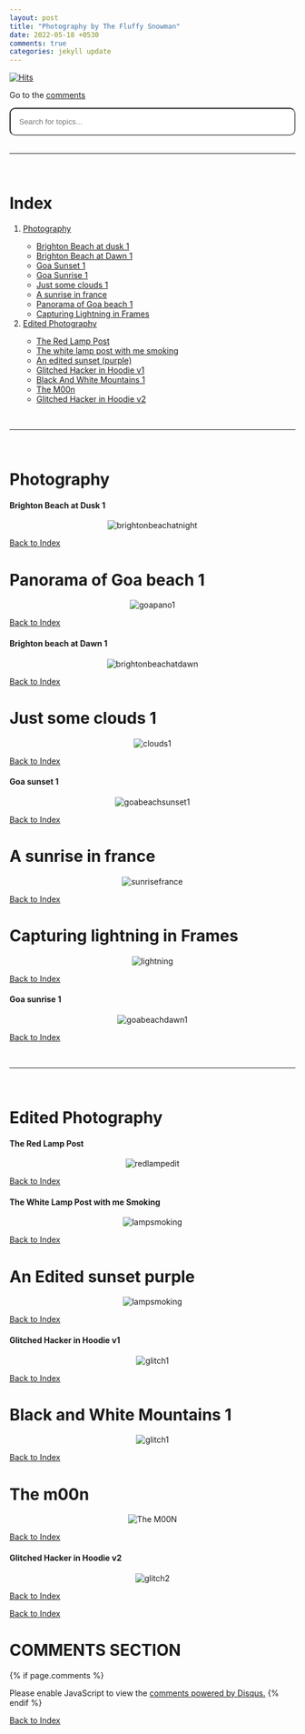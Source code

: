 ```yaml
---
layout: post
title: "Photography by The Fluffy Snowman"
date: 2022-05-18 +0530
comments: true
categories: jekyll update
---
```



<script src="https://ajax.googleapis.com/ajax/libs/jquery/2.1.1/jquery.min.js"></script>

<script>
function search() {
    let input = document.getElementById('searchbar').value
    input=input.toLowerCase();
    let x = document.getElementsByClassName('indexvals');
      
    for (i = 0; i < x.length; i++) { 
        if (!x[i].innerHTML.toLowerCase().includes(input)) {
            x[i].style.display="none";
        }
        else {
            x[i].style.display="list-item";                 
        }
    }
}

////////////////////////////////////



</script>

<style>
  #searchbar{
     margin-left: 0%;
     padding:15px;
     border-radius: 10px;
   }
 
   input[type=text] {
      width: 100%;
      -webkit-transition: width 0.15s ease-in-out;
      transition: width 0.15s ease-in-out;
   }
 
   /* When the input field gets focus,
        change its width to 100% */
   input[type=text]:focus {
     width: 100%;
   }
 

</style>

[![Hits](https://hits.seeyoufarm.com/api/count/incr/badge.svg?url=https%3A%2F%2Fgithub.com%2FFluffySnowman%2Ffluffysnowman.github.io&count_bg=%2379C83D&title_bg=%23555555&icon=&icon_color=%23E7E7E7&title=hits&edge_flat=false)](https://hits.seeyoufarm.com)

<head>
<link rel="apple-touch-icon" sizes="180x180" href="/apple-touch-icon.png">
<link rel="icon" type="image/png" sizes="32x32" href="/favicon-32x32.png">
<link rel="icon" type="image/png" sizes="16x16" href="/favicon-16x16.png">
<link rel="manifest" href="/site.webmanifest">
</head>
<!--
extra_javascript:
    /scripts/copy_code.js
-->

Go to the [comments](#comments-section)

<div>

<input id="searchbar" onkeyup="search()" type="text" name="search" placeholder="Search for topics...">

</div>

<br>
<hr>
<br>

# Index

<ol>
    <li><a href="#photography">Photography</a></li> 
          <ul id="myUL">
            <li class="indexvals"><a href="#brighton-beach-at-dusk-1">Brighton Beach at dusk 1</a></li>
            <li class="indexvals"><a href="#brighton-beach-at-dawn-1">Brighton Beach at Dawn 1</a></li>
            <li class="indexvals"><a href="#goa-sunset-1">Goa Sunset 1</a></li>
            <li class="indexvals"><a href="#goa-sunrise-1">Goa Sunrise 1</a></li>
            <li class="indexvals"><a href="#just-some-clouds-1">Just some clouds 1</a></li>
            <li class="indexvals"><a href="#a-sunrise-in-france">A sunrise in france</a></li>
            <li class="indexvals"><a href="#panorama-of-goa-beach-1">Panorama of Goa beach 1</a></li>
            <li class="indexvals"><a href="#capturing-lightning-in-frames">Capturing Lightning in Frames</a></li>
          </ul>
    <li><a href="#edited-photography">Edited Photography</a></li>
            <ul id="myUL">
                <li class="indexvals"><a href="#the-red-lamp-post">The Red Lamp Post</a></li>
                <li class="indexvals"><a href="#the-white-lamp-post-with-me-smoking">The white lamp post with me smoking</a></li>
                <li class="indexvals"><a href="#an-edited-sunset-purple">An edited sunset (purple)</a></li>
                <li class="indexvals"><a href="#glitched-hacker-in-hoodie-v1">Glitched Hacker in Hoodie v1</a></li>
                <li class="indexvals"><a href="#black-and-white-mountains-1">Black And White Mountains 1</a></li>
                <li class="indexvals"><a href="#the-m00n">The M00n</a></li>
                <li class="indexvals"><a href="#glitched-hacker-in-hoodie-v2">Glitched Hacker in Hoodie v2</a></li>
          </ul>
</ol>

<br>
<hr>
<br>

# Photography

#### Brighton Beach at Dusk 1

<p align="center">
<img src="/assets/photography/brightonbeachnight.jpg" alt="brightonbeachatnight" onclick="window.open(this.src)">
</p>

[Back to Index](#index)

# Panorama of Goa beach 1

<p align="center">
<img src="/assets/photography/goapano.jpg" alt="goapano1" onclick="window.open(this.src)">
</p>

[Back to Index](#index)

#### Brighton beach at Dawn 1

<p align="center">
<img src="/assets/photography/brightonbeachdawn1.jpg" alt="brightonbeachatdawn" onclick="window.open(this.src)">
</p>

[Back to Index](#index)

# Just some clouds 1

<p align="center">
<img src="/assets/photography/clouds1.jpg" alt="clouds1" onclick="window.open(this.src)">
</p>

[Back to Index](#index)

#### Goa sunset 1

<p align="center">
<img src="/assets/photography/goabeachsunset1.jpg" alt="goabeachsunset1" onclick="window.open(this.src)">
</p>

[Back to Index](#index)

# A sunrise in france

<p align="center">
<img src="/assets/photography/france1.jpg" alt="sunrisefrance" onclick="window.open(this.src)">
</p>

[Back to Index](#index)

# Capturing lightning in Frames

<p align="center">
<img src="/assets/photography/lightning1.png" alt="lightning" onclick="window.open(this.src)">
</p>

[Back to Index](#index)

#### Goa sunrise 1

<p align="center">
<img src="/assets/photography/goabeachdawn1.jpg" alt="goabeachdawn1" onclick="window.open(this.src)">
</p>

[Back to Index](#index)

<br>
<hr>
<br>

# Edited Photography

#### The Red Lamp Post

<p align="center">
<img src="/assets/photography/lampred.png" alt="redlampedit" onclick="window.open(this.src)">
</p>

[Back to Index](#index)

#### The White Lamp Post with me Smoking

<p align="center">
<img src="/assets/photography/lampsmoking.png" alt="lampsmoking" onclick="window.open(this.src)">
</p>

[Back to Index](#index)

# An Edited sunset purple

<p align="center">
<img src="/assets/photography/sunset_edited_1.JPG" alt="lampsmoking" onclick="window.open(this.src)">
</p>

[Back to Index](#index)

#### Glitched Hacker in Hoodie v1

<p align="center">
<img src="/assets/photography/glitchalf.gif" alt="glitch1" onclick="window.open(this.src)">
</p>

[Back to Index](#index)

# Black and White Mountains 1

<p align="center">
<img src="/assets/photography/bwmountaains1.jpg" alt="glitch1" onclick="window.open(this.src)">
</p>

[Back to Index](#index)

# The m00n

<p align="center">
<img src="/assets/photography/blackm00n.JPG" alt="The M00N" onclick="window.open(this.src)">
</p>

[Back to Index](#index)

#### Glitched Hacker in Hoodie v2

<p align="center">
<img src="/assets/photography/glitchfull.gif" alt="glitch2" onclick="window.open(this.src)">
</p>

[Back to Index](#index)









[Back to Index](#index)

# COMMENTS SECTION

{% if page.comments %}

<div id="disqus_thread"></div>
<script>
    (function() { 
    var d = document, s = d.createElement('script');
    s.src = 'https://fluffysnowman.disqus.com/embed.js';
    s.setAttribute('data-timestamp', +new Date());
    (d.head || d.body).appendChild(s);
    })();
</script>
<noscript>Please enable JavaScript to view the <a href="https://disqus.com/?ref_noscript">comments powered by Disqus.</a></noscript>
{% endif %}

[Back to Index](#index)



